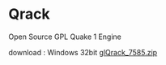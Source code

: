 # Qrack
Open Source GPL Quake 1 Engine

download : Windows 32bit [glQrack_7585.zip](https://github.com/sputnikutah/Qrack/files/10143218/glQrack_7585.zip)


